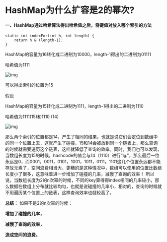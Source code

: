 # **HashMap为什么扩容是2的幂次**?

#### 一、HashMap通过哈希算法得出哈希值之后，将键值对放入哪个索引的方法

```
static int indexFor(int h, int length) {
	return h & (length-1);	
}
```

HashMap的容量为16转化成二进制为10000，length-1得出的二进制为01111 

哈希值为1111 

![img](https://img-blog.csdn.net/20180313143947566?watermark/2/text/aHR0cDovL2Jsb2cuY3Nkbi5uZXQvd2VpeGluXzM2OTEwMzAw/font/5a6L5L2T/fontsize/400/fill/I0JBQkFCMA==/dissolve/70)

可以得出索引的位置为15

假设 

HashMap的容量为15转化成二进制为1111，length-1得出的二进制为1110 

哈希值为1111(15)和1110 (14)

![img](https://img-blog.csdn.net/20180313144241826?watermark/2/text/aHR0cDovL2Jsb2cuY3Nkbi5uZXQvd2VpeGluXzM2OTEwMzAw/font/5a6L5L2T/fontsize/400/fill/I0JBQkFCMA==/dissolve/70)  

那么两个索引的位置都是14，产生了相同的结果，也就是说它们会定位到数组中的同一个位置上去，这就产生了碰撞，15和14会被放到同一个链表上，那么查询的时候就需要遍历这个链表，这样就降低了查询的效率。同时，我们也可以发现，当数组长度为15的时候，hashcode的值会与14（1110）进行“与”，那么最后一位永远是0，而0001，0011，0101，1001，1011，0111，1101这几个位置永远都不能存放元素了，空间浪费相当大，更糟的是这种情况中，数组可以使用的位置比数组长度小了很多，这意味着进一步增加了碰撞的几率，减慢了查询的效率！ 
所以说，当数组长度为2的n次幂的时候，不同的key算得得index相同的几率较小，那么数据在数组上分布就比较均匀，也就是说碰撞的几率小，相对的，查询的时候就不用遍历某个位置上的链表，这样查询效率也就较高了。

**总结：**
如果不是2的n次幂的时候：

**增加了碰撞的几率，**

**减慢了查询的效率，**

**造成空间的浪费。** 